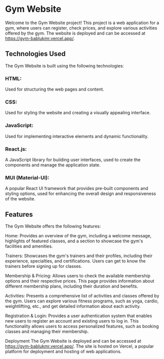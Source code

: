 # Gym Website
Welcome to the Gym Website project! This project is a web application for a gym, where users can register, check prices, and explore various activities offered by the gym. The website is deployed and can be accessed at https://gym-bablukmr.vercel.app/.

## Technologies Used
The Gym Website is built using the following technologies:

### HTML:
Used for structuring the web pages and content.
### CSS:
Used for styling the website and creating a visually appealing interface.
### JavaScript:
Used for implementing interactive elements and dynamic functionality.
### React.js:
A JavaScript library for building user interfaces, used to create the components and manage the application state.
### MUI (Material-UI):
A popular React UI framework that provides pre-built components and styling options, used for enhancing the overall design and responsiveness of the website.

## Features
The Gym Website offers the following features:

Home: Provides an overview of the gym, including a welcome message, highlights of featured classes, and a section to showcase the gym's facilities and amenities.

Trainers: Showcases the gym's trainers and their profiles, including their experience, specialties, and certifications. Users can get to know the trainers before signing up for classes.

Membership & Pricing: Allows users to check the available membership options and their respective prices. This page provides information about different membership plans, including their duration and benefits.

Activities: Presents a comprehensive list of activities and classes offered by the gym. Users can explore various fitness programs, such as yoga, cardio, weightlifting, etc., and get detailed information about each activity.

Registration & Login: Provides a user authentication system that enables new users to register an account and existing users to log in. This functionality allows users to access personalized features, such as booking classes and managing their membership.

Deployment
The Gym Website is deployed and can be accessed at https://gym-bablukmr.vercel.app/. The site is hosted on Vercel, a popular platform for deployment and hosting of web applications.
